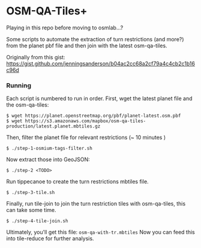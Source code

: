 # OSM-QA-Tiles+

Playing in this repo before moving to osmlab...?

Some scripts to automate the extraction of turn restrictions (and more?) from the planet pbf file and then join with the latest osm-qa-tiles.

Originally from this gist: https://gist.github.com/jenningsanderson/b04ac2cc68a2cf79a4c4cb2c1b16c96d

### Running
Each script is numbered to run in order. First, wget the latest planet file and the osm-qa-tiles:

    $ wget https://planet.openstreetmap.org/pbf/planet-latest.osm.pbf
    $ wget https://s3.amazonaws.com/mapbox/osm-qa-tiles-production/latest.planet.mbtiles.gz
    
Then, filter the planet file for relevant restrictions (~ 10 minutes )
    
    $ ./step-1-osmium-tags-filter.sh  
    
Now extract those into GeoJSON:
    
    $ ./step-2 <TODO>
    
Run tippecanoe to create the turn restrictions mbtiles file.

    $ ./step-3-tile.sh
    
Finally, run tile-join to join the turn restriction tiles with osm-qa-tiles, this can take some time.
    
    $ ./step-4-tile-join.sh
    
Ultimately, you'll get this file: `osm-qa-with-tr.mbtiles` Now you can feed this into tile-reduce for further analysis.